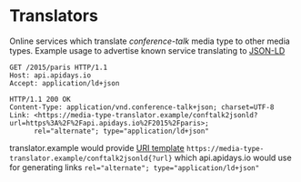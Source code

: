 # Translators

Online services which translate *conference-talk* media type to other
media types. Example usage to advertise known service translating to
[JSON-LD](http://www.w3.org/TR/json-ld/)


```
GET /2015/paris HTTP/1.1
Host: api.apidays.io
Accept: application/ld+json

HTTP/1.1 200 OK 
Content-Type: application/vnd.conference-talk+json; charset=UTF-8
Link: <https://media-type-translator.example/conftalk2jsonld?url=https%3A%2F%2Fapi.apidays.io%2F2015%2Fparis>;
      rel="alternate"; type="application/ld+json"

```

translator.example would provide [URI
template](https://tools.ietf.org/html/rfc6570)
`https://media-type-translator.example/conftalk2jsonld{?url}`
 which api.apidays.io
would use for generating links `rel="alternate"; type="application/ld+json"`
